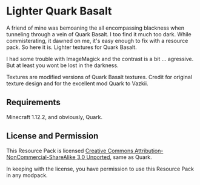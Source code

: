 # Lighter Quark Basalt

A friend of mine was bemoaning the all encompassing blackness when tunneling through a vein of Quark Basalt. I too find it much too dark. While commisterating, it dawned on me, it's easy enough to fix with a resource pack. So here it is. Lighter textures for Quark Basalt.

I had some trouble with ImageMagick and the contrast is a bit ... agressive. But at least you wont be lost in the darkness.

Textures are modified versions of Quark Basalt textures. Credit for original texture design and for the excellent mod Quark to Vazkii.

## Requirements

Minecraft 1.12.2, and obviously, Quark.
  
## License and Permission

This Resource Pack is licensed [Creative Commons Attribution-NonCommercial-ShareAlike 3.0 Unported](https://creativecommons.org/licenses/by-nc-sa/3.0/), same as Quark.

In keeping with the license, you have permission to use this Resource Pack in any modpack.
